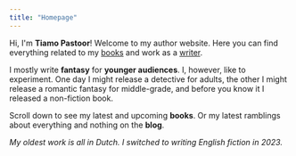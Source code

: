 ```yaml
---
title: "Homepage"
---
```


Hi, I'm **Tiamo Pastoor**! Welcome to my author website. Here you can find everything related to my [books](/books/) and work as a [writer](/info/about/). 

I mostly write **fantasy** for **younger audiences**. I, however, like to experiment. One day I might release a detective for adults, the other I might release a romantic fantasy for middle-grade, and before you know it I released a non-fiction book.

Scroll down to see my latest and upcoming **books**. Or my latest ramblings about everything and nothing on the **blog**.

_My oldest work is all in Dutch. I switched to writing English fiction in 2023._